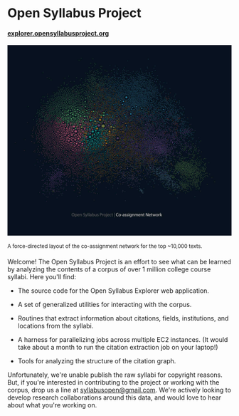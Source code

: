 # Open Syllabus Project

#### [explorer.opensyllabusproject.org](http://explorer.opensyllabusproject.org)

<a href="http://explorer.opensyllabusproject.org/graph">![Assignment Graph](graph.jpg)</a>

<sup>A force-directed layout of the co-assignment network for the top ~10,000 texts.</sup>

Welcome! The Open Syllabus Project is an effort to see what can be learned by analyzing the contents of a corpus of over 1 million college course syllabi.  Here you'll find:

- The source code for the Open Syllabus Explorer web application.

- A set of generalized utilities for interacting with the corpus.

- Routines that extract information about citations, fields, institutions, and locations from the syllabi.

- A harness for parallelizing jobs across multiple EC2 instances. (It would take about a month to run the citation extraction job on your laptop!)

- Tools for analyzing the structure of the citation graph.

Unfortunately, we're unable publish the raw syllabi for copyright reasons. But, if you're interested in contributing to the project or working with the corpus, drop us a line at syllabusopen@gmail.com. We're actively looking to develop research collaborations around this data, and would love to hear about what you're working on.

